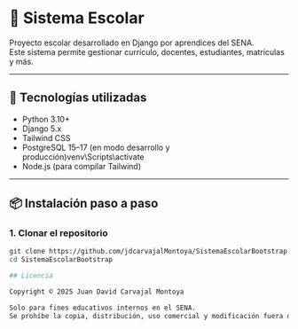 # 🏫 Sistema Escolar

Proyecto escolar desarrollado en Django por aprendices del SENA.  
Este sistema permite gestionar currículo, docentes, estudiantes, matrículas y más.

---

## 🚀 Tecnologías utilizadas

- Python 3.10+
- Django 5.x
- Tailwind CSS
- PostgreSQL 15–17 (en modo desarrollo y producción)venv\Scripts\activate
- Node.js (para compilar Tailwind)

---

## 📦 Instalación paso a paso

### 1. Clonar el repositorio

```bash
git clone https://github.com/jdcarvajalMontoya/SistemaEscolarBootstrap.git
cd SistemaEscolarBootstrap

## Licencia

Copyright © 2025 Juan David Carvajal Montoya

Solo para fines educativos internos en el SENA.  
Se prohíbe la copia, distribución, uso comercial y modificación fuera del contexto de aprendizaje autorizado.

